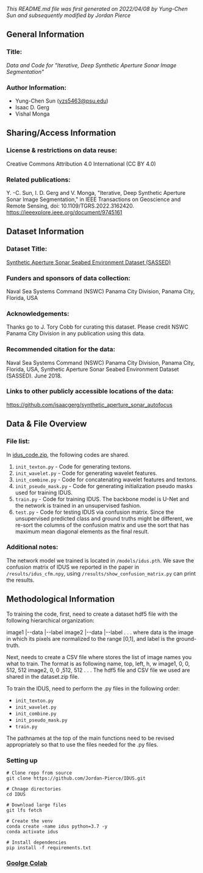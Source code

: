 *This README.md file was first generated on 2022/04/08 by Yung-Chen Sun and 
subsequently modified by Jordan Pierce* 


General Information
------------------
### Title:
*Data and Code for "Iterative, Deep Synthetic Aperture Sonar Image Segmentation"*

### Author Information:
- Yung-Chen Sun (yzs5463@psu.edu)
- Isaac D. Gerg
- Vishal Monga

Sharing/Access Information
--------------------------

### License & restrictions on data reuse:
Creative Commons Attribution 4.0 International (CC BY 4.0)

### Related publications:
Y. -C. Sun, I. D. Gerg and V. Monga, "Iterative, Deep Synthetic Aperture Sonar Image Segmentation," in IEEE Transactions on Geoscience and Remote Sensing, doi: 10.1109/TGRS.2022.3162420.
https://ieeexplore.ieee.org/document/9745161


Dataset Information
------------------
### Dataset Title:
[Synthetic Aperture Sonar Seabed Environment Dataset (SASSED)](https://data.mendeley.com/datasets/s5j5gzr2vc)

### Funders and sponsors of data collection:
Naval Sea Systems Command (NSWC) Panama City Division, Panama City, Florida, USA

### Acknowledgements:
Thanks go to J. Tory Cobb for curating this dataset. Please credit NSWC Panama City Division in any publication using this data.

### Recommended citation for the data:
Naval Sea Systems Command (NSWC) Panama City Division, Panama City, Florida, USA, Synthetic Aperture Sonar Seabed Environment Dataset (SASSED). June 2018.

### Links to other publicly accessible locations of the data:
https://github.com/isaacgerg/synthetic_aperture_sonar_autofocus


Data & File Overview
--------------------

### File list:

In [idus_code.zip](https://scholarsphere.psu.edu/resources/ff521a5e-58e8-48b2-a9c9-5012800b62ab), the following codes are shared. 
1) `init_texton.py` - Code for generating textons.
2) `init_wavelet.py` - Code for generating wavelet features.
3) `init_combine.py` - Code for concatenating wavelet features and textons.
4) `init_pseudo_mask.py` - Code for generating initialization pseudo masks used for training IDUS.
5) `train.py` - Code for training IDUS. The backbone model is U-Net and the network is trained in an unsupervised fashion.
6) `test.py` - Code for testing IDUS via confusion matrix. Since the unsupervised predicted class and ground truths might be different, we re-sort the columns of the confusion matrix and use the sort that has maximum mean diagonal elements as the final result.

### Additional notes:

The network model we trained is located in `/models/idus.pth`.
We save the confusion matrix of IDUS we reported in the paper in `/results/idus_cfm.npy`, using `/results/show_confusion_matrix.py` can print the results.

Methodological Information
--------------------------

To training the code, first, need to create a dataset hdf5 file with the following hierarchical organization:

image1
    |--data
    |--label
image2
    |--data
    |--label
    .
    .
    .
where data is the image in which its pixels are normalized to the range [0,1], and label is the ground-truth.

Next, needs to create a CSV file where stores the list of image names you what to train. The format is as following
name,  top,  left,  h,  w
image1, 0, 0, 512, 512
image2, 0, 0 ,512, 512
	.
	.
	.
The hdf5 file and CSV file we used are shared in the dataset.zip file.

To train the IDUS, need to perform the .py files in the following order:
- `init_texton.py`
- `init_wavelet.py`
- `init_combine.py`
- `init_pseudo_mask.py`
- `train.py` 

The pathnames at the top of the main functions need to be revised appropriately so that to use the files needed for the .py files.

### Setting up

```angular2html
# Clone repo from source
git clone https://github.com/Jordan-Pierce/IDUS.git

# Chnage directories
cd IDUS

# Download large files
git lfs fetch

# Create the venv
conda create -name idus python=3.7 -y
conda activate idus

# Install dependencies
pip install -f requirements.txt
```

### [Goolge Colab](https://colab.research.google.com/drive/16ArR45KoEWZjCPzAzyMR0z7ZmZ7ISg7C?usp=sharing)



